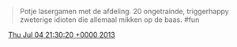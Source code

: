 > Potje lasergamen met de afdeling\. 20 ongetrainde, triggerhappy zweterige idioten die allemaal mikken op de baas\. \#fun

<img src="../../media/tweet.ico" width="12" /> [Thu Jul 04 21:30:20 +0000 2013](https://twitter.com/DromerDenker/status/352902219512807425)